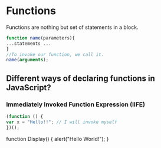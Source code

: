 # Functions

Functions are nothing but set of statements in a block.
```javascript
function name(parameters){
...statements ...
}
//To invoke our function, we call it.
name(arguments);
```




## Different ways of declaring functions in JavaScript?


### Immediately Invoked Function Expression (IIFE)
```javascript
(function () {  
var x = "Hello!!"; // I will invoke myself  
})();
```

function Display()
      {
         alert("Hello World!");
      }
<!--stackedit_data:
eyJoaXN0b3J5IjpbMTgwMjI0OTIxNCwxODUyODUxNjY0LDEzOD
U1MTk4NzksLTc0MjIwMTU0XX0=
-->
